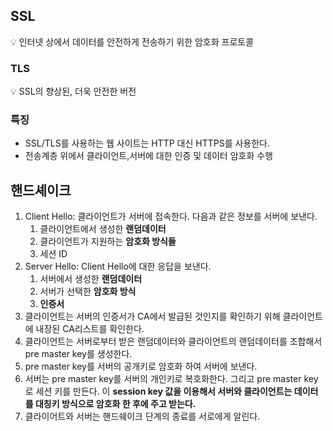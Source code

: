 ## SSL

<aside>
💡 인터넷 상에서 데이터를 안전하게 전송하기 위한 암호화 프로토콜

</aside>

### TLS

<aside>
💡 SSL의 향상된, 더욱 안전한 버전

</aside>

### 특징

- SSL/TLS를 사용하는 웹 사이트는 HTTP 대신 HTTPS를 사용한다.
- 전송계층 위에서 클라이언트,서버에 대한 인증 및 데이터 암호화 수행


## 핸드셰이크

1. Client Hello: 클라이언트가 서버에 접속한다. 다음과 같은 정보를 서버에 보낸다.
    1. 클라이언트에서 생성한 **랜덤데이터**
    2. 클라이언트가 지원하는 **암호화 방식들**
    3. 세션 ID
2. Server Hello: Client Hello에 대한 응답을 보낸다.
    1. 서버에서 생성한 **랜덤데이터**
    2. 서버가 선택한 **암호화 방식**
    3. **인증서**
3. 클라이언트는 서버의 인증서가 CA에서 발급된 것인지를 확인하기 위해 클라이언트에 내장된 CA리스트를 확인한다.
4. 클라이언트는 서버로부터 받은 랜덤데이터와 클라이언트의 랜덤데이터를 조합해서 pre master key를 생성한다.
5. pre master key를 서버의 공개키로 암호화 하여 서버에 보낸다.
6. 서버는 pre master key를 서버의 개인키로 복호화한다. 그리고 pre master key로 세션 키를 만든다. 이 **session key 값을 이용해서 서버와 클라이언트는 데이터를 대칭키 방식으로 암호화 한 후에 주고 받는다.**
7. 클라이어트와 서버는 핸드쉐이크 단계의 종료를 서로에게 알린다.
